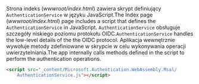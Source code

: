 <span data-ttu-id="147f6-101">Strona indeks (*wwwroot/index.html*) zawiera skrypt definiujący `AuthenticationService` w języku JavaScript.</span><span class="sxs-lookup"><span data-stu-id="147f6-101">The Index page (*wwwroot/index.html*) page includes a script that defines the `AuthenticationService` in JavaScript.</span></span> <span data-ttu-id="147f6-102">`AuthenticationService` obsługuje szczegóły niskiego poziomu protokołu OIDC.</span><span class="sxs-lookup"><span data-stu-id="147f6-102">`AuthenticationService` handles the low-level details of the the OIDC protocol.</span></span> <span data-ttu-id="147f6-103">Aplikacja wewnętrznie wywołuje metody zdefiniowane w skrypcie w celu wykonywania operacji uwierzytelniania.</span><span class="sxs-lookup"><span data-stu-id="147f6-103">The app internally calls methods defined in the script to perform the authentication operations.</span></span>

```html
<script src="_content/Microsoft.Authentication.WebAssembly.Msal/
    AuthenticationService.js"></script>
```
